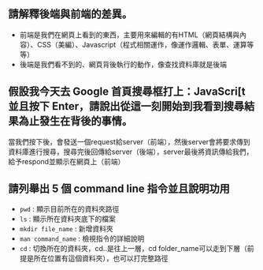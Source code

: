 ## 請解釋後端與前端的差異。
- 前端是我們在網頁上看到的東西，主要用來編輯的有HTML（網頁結構與內容）、CSS（美編）、Javascript（程式相關運作，像運作邏輯、表單、運算等等）
- 後端是我們看不到的、網頁背後執行的動作，像查找資料庫就是後端

## 假設我今天去 Google 首頁搜尋框打上：JavaScri[t 並且按下 Enter，請說出從這一刻開始到我看到搜尋結果為止發生在背後的事情。
當我們按下後，會發送一個request給server（前端），然後server會將要求傳到資料庫進行搜尋，搜尋完後回傳給server（後端），server最後將資訊傳給我們，給予respond並顯示在網頁上（前端）


## 請列舉出 5 個 command line 指令並且說明功用
- ```pwd``` : 顯示目前所在的資料夾路徑
- ```ls``` : 顯示所在資料夾底下的檔案
- ```mkdir file_name``` : 新增資料夾
- ```man command_name``` : 檢視指令的詳細說明
- ```cd``` : 切換所在的資料夾，cd..是往上一層，cd folder_name可以走到下層（前提是所在位置有這個資料夾），也可以打完整路徑
